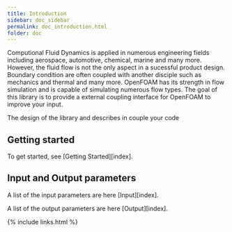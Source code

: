 ```yaml
---
title: Introduction
sidebar: doc_sidebar
permalink: doc_introduction.html
folder: doc
---
```



Computional Fluid Dynamics is applied in numerous engineering fields including aerospace, automotive, chemical, marine and many more. However, the fluid flow is not the only aspect in a sucessful product design. Boundary condition are often coupled with another disciple such as mechanics and thermal and many more. OpenFOAM has its strength in flow simulation and is capable of simulating numerous flow types. The goal of this library is to provide a external coupling interface for OpenFOAM to improve your input.

The design of the library and describes in couple your code

## Getting started

To get started, see [Getting Started][index].


## Input and Output parameters

A list of the input parameters are here [Input][index].

A list of the output parameters are here [Output][index].

{% include links.html %}